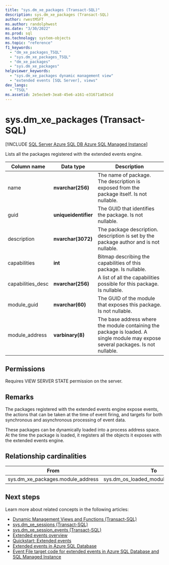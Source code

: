 ```yaml
---
title: "sys.dm_xe_packages (Transact-SQL)"
description: sys.dm_xe_packages (Transact-SQL)
author: rwestMSFT
ms.author: randolphwest
ms.date: "3/30/2022"
ms.prod: sql
ms.technology: system-objects
ms.topic: "reference"
f1_keywords:
  - "dm_xe_packages_TSQL"
  - "sys.dm_xe_packages_TSQL"
  - "dm_xe_packages"
  - "sys.dm_xe_packages"
helpviewer_keywords:
  - "sys.dm_xe_packages dynamic management view"
  - "extended events [SQL Server], views"
dev_langs:
  - "TSQL"
ms.assetid: 2e5ecbe9-3ea8-45e6-a161-e31671a03e1d
---
```

# sys.dm_xe_packages (Transact-SQL)
[!INCLUDE [SQL Server Azure SQL DB Azure SQL Managed Instance](../../includes/applies-to-version/sql-asdb-asdbmi.md)]

Lists all the packages registered with the extended events engine.  
  
 
|Column name|Data type|Description|  
|-----------------|---------------|-----------------|  
|name|**nvarchar(256)**|The name of package. The description is exposed from the package itself. Is not nullable.|  
|guid|**uniqueidentifier**|The GUID that identifies the package. Is not nullable.|  
|description|**nvarchar(3072)**|The package description. description is set by the package author and is not nullable.|  
|capabilities|**int**|Bitmap describing the capabilities of this package. Is nullable.|  
|capabilities_desc|**nvarchar(256)**|A list of all the capabilities possible for this package. Is nullable.|  
|module_guid|**nvarchar(60)**|The GUID of the module that exposes this package. Is not nullable.|  
|module_address|**varbinary(8)**|The base address where the module containing the package is loaded. A single module may expose several packages. Is not nullable.|  
  
## Permissions  
Requires VIEW SERVER STATE permission on the server.  
  
## Remarks  

The packages registered with the extended events engine expose events, the actions that can be taken at the time of event firing, and targets for both synchronous and asynchronous processing of event data.  
  
These packages can be dynamically loaded into a process address space. At the time the package is loaded, it registers all the objects it exposes with the extended events engine.  
  
## Relationship cardinalities  
  
| From | To | Relationship |
| ---- | -- | ------------ |  
|sys.dm_xe_packages.module_address|sys.dm_os_loaded_modules.base_address|Many to one|  
  
## Next steps

Learn more about related concepts in the following articles:

- [Dynamic Management Views and Functions &#40;Transact-SQL&#41;](~/relational-databases/system-dynamic-management-views/system-dynamic-management-views.md)
- [sys.dm_xe_sessions (Transact-SQL)](sys-dm-xe-sessions-transact-sql.md)
- [sys.dm_xe_session_events (Transact-SQL)](sys-dm-xe-session-events-transact-sql.md)
- [Extended events overview](../extended-events/extended-events.md)
- [Quickstart: Extended events](../extended-events/quick-start-extended-events-in-sql-server.md)
- [Extended events in Azure SQL Database](/azure/azure-sql/database/xevent-db-diff-from-svr)
- [Event File target code for extended events in Azure SQL Database and SQL Managed Instance](/azure/azure-sql/database/xevent-code-event-file)
